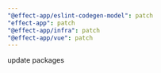 ```yaml
---
"@effect-app/eslint-codegen-model": patch
"effect-app": patch
"@effect-app/infra": patch
"@effect-app/vue": patch
---
```


update packages
